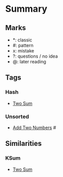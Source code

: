 # Summary

## Marks
- *: classic 
- #: pattern
- x: mistake
- ?: questions / no idea
- @: later reading

## Tags
### Hash
- [Two Sum](https://leetcode.com/problems/two-sum)

### Unsorted
- [Add Two Numbers](https://leetcode.com/problems/add-two-numbers) #

## Similarities
### KSum
- [Two Sum](https://leetcode.com/problems/two-sum)
